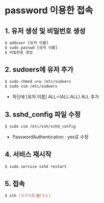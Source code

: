 # password 이용한 접속

## 1. 유저 생성 및 비밀번호 생성

```bash
$ adduser [유저 이름]
$ sudo passwd [유저 이름]
$ 비밀번호 생성
```

## 2. sudoers에 유저 추가

```bash
$ sudo chmod u+w /etc/sudoers
$ sudo vim /etc/sudoers
```

- 하단에 [유저 이름] ALL=(ALL:ALL) ALL 추가

## 3. sshd_config 파일 수정

```bash
$ sudo vim /etc/ssh/sshd_config
```

- PasswordAuthentication : yes로 수정

## 4. 서비스 재시작

```bash
$ sudo service sshd restart
```

## 5. 접속

```bash
$ ssh [유저이름]@[주소]
```
